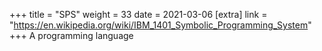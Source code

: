 +++
title = "SPS"
weight = 33
date = 2021-03-06
[extra]
link = "https://en.wikipedia.org/wiki/IBM_1401_Symbolic_Programming_System"
+++
A programming language

